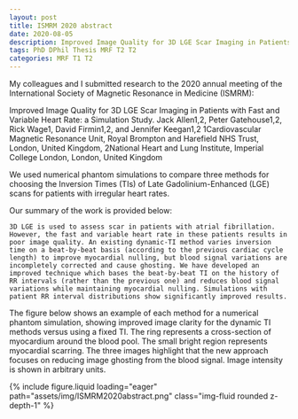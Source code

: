 ```yaml
---
layout: post
title: ISMRM 2020 abstract
date: 2020-08-05
description: Improved Image Quality for 3D LGE Scar Imaging in Patients with Fast and Variable Heart Rate: a Simulation Study.
tags: PhD DPhil Thesis MRF T2 T2
categories: MRF T1 T2
---
```


My colleagues and I submitted research to the 2020 annual meeting of the International Society of Magnetic Resonance in Medicine (ISMRM):

Improved Image Quality for 3D LGE Scar Imaging in Patients with Fast and Variable Heart Rate: a Simulation Study.
Jack Allen1,2, Peter Gatehouse1,2, Rick Wage1, David Firmin1,2, and Jennifer Keegan1,2
1Cardiovascular Magnetic Resonance Unit, Royal Brompton and Harefield NHS Trust, London, United Kingdom, 2National Heart and Lung Institute, Imperial College London, London, United Kingdom

We used numerical phantom simulations to compare three methods for choosing the Inversion Times (TIs) of Late Gadolinium-Enhanced (LGE) scans for patients with irregular heart rates.

Our summary of the work is provided below:

    3D LGE is used to assess scar in patients with atrial fibrillation. However, the fast and variable heart rate in these patients results in poor image quality. An existing dynamic-TI method varies inversion time on a beat-by-beat basis (according to the previous cardiac cycle length) to improve myocardial nulling, but blood signal variations are incompletely corrected and cause ghosting. We have developed an improved technique which bases the beat-by-beat TI on the history of RR intervals (rather than the previous one) and reduces blood signal variations while maintaining myocardial nulling. Simulations with patient RR interval distributions show significantly improved results.

The figure below shows an example of each method for a numerical phantom simulation, showing improved image clarity for the dynamic TI methods versus using a fixed TI. The ring represents a cross-section of myocardium around the blood pool. The small bright region represents myocardial scarring. The three images highlight that the new approach focuses on reducing image ghosting from the blood signal. Image intensity is shown in arbitrary units.

<div class="row mt-3">
    <div class="col-sm mt-3 mt-md-0">
        {% include figure.liquid loading="eager" path="assets/img/ISMRM2020abstract.png" class="img-fluid rounded z-depth-1" %}
    </div>
</div>
<div class="caption">
</div>
